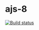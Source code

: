 # ajs-8

[![Build status](https://ci.appveyor.com/api/projects/status/903xi6pniw6det47?svg=true)](https://ci.appveyor.com/project/SergExy/ajs-8)
